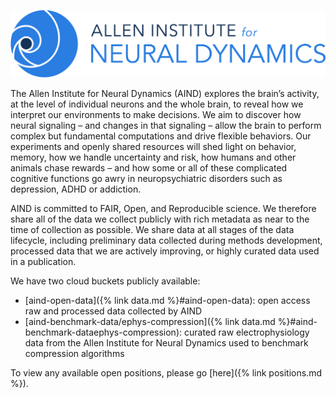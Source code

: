 ![AIND](/assets/img/AIND_logo.png)

The Allen Institute for Neural Dynamics (AIND) explores the brain’s activity, at the level of individual neurons and the whole brain, to reveal how we interpret our environments to make decisions. We aim to discover how neural signaling – and changes in that signaling – allow the brain to perform complex but fundamental computations and drive flexible behaviors. Our experiments and openly shared resources will shed light on behavior, memory, how we handle uncertainty and risk, how humans and other animals chase rewards – and how some or all of these complicated cognitive functions go awry in neuropsychiatric disorders such as depression, ADHD or addiction. 

AIND is committed to FAIR, Open, and Reproducible science. We therefore share all of the data we collect publicly with rich metadata as near to the time of collection as possible. We share data at all stages of the data lifecycle, including preliminary data collected during methods development, processed data that we are actively improving, or highly curated data used in a publication.

We have two cloud buckets publicly available:
* [aind-open-data]({% link data.md %}#aind-open-data): open access raw and processed data collected by AIND
* [aind-benchmark-data/ephys-compression]({% link data.md %}#aind-benchmark-dataephys-compression): curated raw electrophysiology data from the Allen Institute for Neural Dynamics used to benchmark compression algorithms

To view any available open positions, please go [here]({% link positions.md %}).